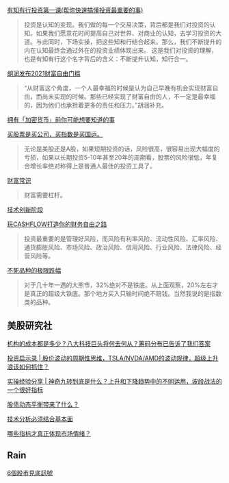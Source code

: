[有知有行投资第一课(帮你快速搞懂投资最重要的事)](https://youzhiyouxing.cn/curriculum)
>投资是认知的变现。我们做的每一个交易决策，背后都是我们对投资的认知。如果我们愿意花时间提高自己对世界、对商业的认知，去学习投资的大道。与此同时，下场实操，把这些知和行结合起来。那么，我们不断提升的内在认知最终会通过外在的投资业绩体现出来。 这是我们对投资的理解，也是有知有行这个名字背后的含义：不断提升认知，知行合一。

[胡润发布2021财富自由门槛](https://www.williamlong.info/archives/6391.html)
>“从财富这个角度，一个人最幸福的时候是认为自己早晚有机会实现财富自由，而尚未实现的时候。那些已经实现了财富自由的人，不一定是最幸福的，因为他们也承担着更多的责任和压力。”胡润补充。

[拥有「加密货币」前你可能想要知道的事 ](https://sspai.com/post/65694)

[买股票是买公司，买指数是买国运。](https://www.bmpi.dev/money/passive-income-protfolio/202006/)
>无论是美股还是A股，如果短期投资的话，风险很高，很容易出现大幅度的亏损，如果以长期投资5-10年甚至20年的周期看，股票的风险很低，年复合增长率绝对称得上是普通人最佳的投资工具了。

[财富常识](https://www.bmpi.dev/self/how-to-get-rich/)
>财富需要杠杆。

[技术创新阶段](https://www.youtube.com/watch?v=l6wzydHQQ_M&t=518s&ab_channel=%E7%94%B5%E4%B8%B8%E7%A7%91%E6%8A%80AK)

[玩CASHFLOW打造你的财务自由之路](https://www.bmpi.dev/money/play-cashflow-to-build-your-financial-freedom/)
>投资最重要的是管理好风险，而风险有利率风险、流动性风险、汇率风险、通货膨胀风险、市场风险、政治风险、信用风险、行业风险、法律风险、经营风险等。

[不死品种的极限跌幅](https://mp.weixin.qq.com/s?__biz=MzIwMTIzNDMwNA==&mid=2653409641&idx=1&sn=76f39ee89835bed50c1d8c0af753be4a&chksm=8d227386ba55fa90cddea09924ec1bb0f1371a465bc1668d5d6bb58ee2790488b0abc03b0ebd#rd)
>对于几十年一遇的大熊市，32%绝对不是铁底。从上面观察，20%左右才是真正的超级大铁底。那个地方买入只输时间绝不赔钱。当然我说的是指数类的品种。

## 美股研究社

[机构的成本都是多少？八大科技巨头将何去何从？筹码分布已告诉了我们答案](https://www.youtube.com/watch?v=UWX7mdsThrM)

[投资启示录 | 股价波动的周期性思维，TSLA/NVDA/AMD的波动规律，超级上升浪该如何抓住？](https://www.youtube.com/watch?v=UdW5RbJAIIQ)

[实操经验分享 | 神奇九转到底是什么？上升和下降趋势中的不同运用，波段战法的一个很好指标](https://www.youtube.com/watch?v=LSEHv43RLsk&ab_channel=%E7%BE%8E%E8%82%A1%E7%A0%94%E7%A9%B6%E7%A4%BE)

[股债动态平衡带来了什么？](https://www.youtube.com/watch?v=NCV19kgR5fU&t=292s&ab_channel=%E7%BE%8E%E8%82%A1%E7%A0%94%E7%A9%B6%E7%A4%BE)

[技术分析必须结合基本面](https://www.youtube.com/watch?v=fh63ADL1Jkw&ab_channel=%E7%BE%8E%E8%82%A1%E7%A0%94%E7%A9%B6%E7%A4%BE)

[哪些指标才真正体现市场情绪？](https://www.youtube.com/watch?v=WQx79gzOmnM&ab_channel=%E7%BE%8E%E8%82%A1%E7%A0%94%E7%A9%B6%E7%A4%BE)

## Rain

[6個股市見底訊號](https://www.youtube.com/watch?v=sCWRSSzvz00&ab_channel=RainIsHere)

